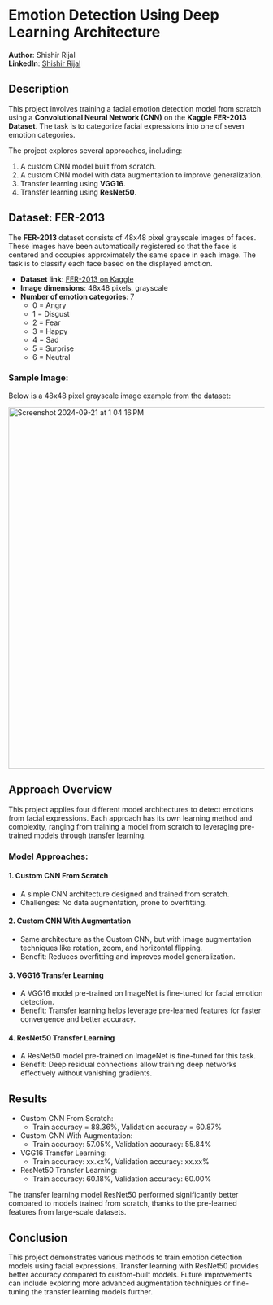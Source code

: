 # Emotion Detection Using Deep Learning Architecture

**Author**: Shishir Rijal  
**LinkedIn**: [Shishir Rijal](https://www.linkedin.com/in/ShishirRijal/)  


## Description
This project involves training a facial emotion detection model from scratch using a **Convolutional Neural Network (CNN)** on the **Kaggle FER-2013 Dataset**. The task is to categorize facial expressions into one of seven emotion categories.

The project explores several approaches, including:
1. A custom CNN model built from scratch.
2. A custom CNN model with data augmentation to improve generalization.
3. Transfer learning using **VGG16**.
4. Transfer learning using **ResNet50**.

## Dataset: FER-2013

The **FER-2013** dataset consists of 48x48 pixel grayscale images of faces. These images have been automatically registered so that the face is centered and occupies approximately the same space in each image. The task is to classify each face based on the displayed emotion.

- **Dataset link**: [FER-2013 on Kaggle](https://www.kaggle.com/datasets/msambare/fer2013)
- **Image dimensions**: 48x48 pixels, grayscale
- **Number of emotion categories**: 7
  - 0 = Angry
  - 1 = Disgust
  - 2 = Fear
  - 3 = Happy
  - 4 = Sad
  - 5 = Surprise
  - 6 = Neutral

### Sample Image:
Below is a 48x48 pixel grayscale image example from the dataset:

<img width="710" alt="Screenshot 2024-09-21 at 1 04 16 PM" src="https://github.com/user-attachments/assets/8759b6ad-58a8-4c41-a5df-cad0541e9e91">

## Approach Overview

This project applies four different model architectures to detect emotions from facial expressions. Each approach has its own learning method and complexity, ranging from training a model from scratch to leveraging pre-trained models through transfer learning.

### Model Approaches:


#### 1. Custom CNN From Scratch
- A simple CNN architecture designed and trained from scratch.
- Challenges: No data augmentation, prone to overfitting.

#### 2. Custom CNN With Augmentation
- Same architecture as the Custom CNN, but with image augmentation techniques like rotation, zoom, and horizontal flipping.
- Benefit: Reduces overfitting and improves model generalization.

#### 3. VGG16 Transfer Learning
- A VGG16 model pre-trained on ImageNet is fine-tuned for facial emotion detection.
- Benefit: Transfer learning helps leverage pre-learned features for faster convergence and better accuracy.
#### 4. ResNet50 Transfer Learning
- A ResNet50 model pre-trained on ImageNet is fine-tuned for this task.
- Benefit: Deep residual connections allow training deep networks effectively without vanishing gradients.

## Results
- Custom CNN From Scratch:
    - Train accuracy = 88.36%, Validation accuracy = 60.87%
- Custom CNN With Augmentation:
    - Train accuracy: 57.05%, Validation accuracy: 55.84%
- VGG16 Transfer Learning:
    - Train accuracy: xx.xx%, Validation accuracy: xx.xx%
- ResNet50 Transfer Learning:
    - Train accuracy: 60.18%, Validation accuracy: 60.00%

The transfer learning model ResNet50 performed significantly better compared to models trained from scratch, thanks to the pre-learned features from large-scale datasets.

## Conclusion
This project demonstrates various methods to train emotion detection models using facial expressions. Transfer learning with ResNet50 provides better accuracy compared to custom-built models. Future improvements can include exploring more advanced augmentation techniques or fine-tuning the transfer learning models further.
